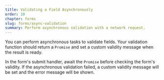 ```yaml
---
title: Validating a Field Asynchronously
order: 10
chapter: forms
slug: forms/async-validation
summary: Perform asynchronous validation with a network request.
---
```


You can perform asynchronous tasks to validate fields. Your validation function should return a `Promise` and set a custom validity message when the result is ready.

In the form's submit handler, await the `Promise` before checking the form's validity. If the asynchronous validation failed, a custom validity message will be set and the error message will be shown.
